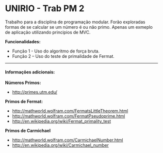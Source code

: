 # UNIRIO - Trab PM 2

Trabalho para a disciplina de programação modular. Forão exploradas formas de se calcular se um número é ou não primo. Apenas um exmeplo de aplicação utilizando principios de MVC.

**Funcionalidades:**

* Função 1 - Uso do algoritmo de força bruta.
* Função 2 – Uso do teste de primalidade de Fermat.

-------

#### Informações adicionais:
**Números Primos:**
 * http://primes.utm.edu/
 
**Primos de Fermat:**
 * http://mathworld.wolfram.com/FermatsLittleTheorem.html
 * http://mathworld.wolfram.com/FermatPseudoprime.html
 * http://en.wikipedia.org/wiki/Fermat_primality_test
   
**Primos de Carmichael**
 * http://mathworld.wolfram.com/CarmichaelNumber.html
 * http://en.wikipedia.org/wiki/Carmichael_number
